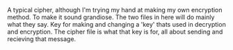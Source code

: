 A typical cipher, although I'm trying my hand at making my own encryption method. To make it sound grandiose.
The two files in here will do mainly what they say.
Key for making and changing a 'key' thats used in decryption and encryption.
The cipher file is what that key is for, all about sending and recieving that message.
